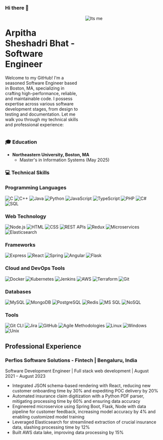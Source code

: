 ### Hi there 👋

<!--
**arpithasheshadri/arpithasheshadri** is a ✨ _special_ ✨ repository because its `README.md` (this file) appears on your GitHub profile.

Here are some ideas to get you started:

- 🔭 I’m currently working on ...
- 🌱 I’m currently learning ...
- 👯 I’m looking to collaborate on ...
- 🤔 I’m looking for help with ...
- 💬 Ask me about ...
- 📫 How to reach me: ...
- 😄 Pronouns: ...
- ⚡ Fun fact: ...
-->


<div style="display: grid; grid-template-columns: 1fr 1fr; gap: 20px;">
  <div>
    <h1>Arpitha Sheshadri Bhat - Software Engineer</h1>
    <p>Welcome to my GitHub! I'm a seasoned Software Engineer based in Boston, MA, specializing in crafting high-performance, reliable, and maintainable code. I possess expertise across various software development stages, from design to testing and documentation. Let me walk you through my technical skills and professional experience:</p>
  </div>
  <div>
    <img src="https://media.giphy.com/media/hpXdHPfFI5wTABdDx9/giphy.gif" alt="Its me" style="max-width: 100%;">
  </div>
</div>



### 🎓 Education
- **Northeastern University, Boston, MA**
  - Master's in Information Systems (May 2025)

<!--
- **JSS Academy of Technical Education (JSSATE)**
  - Bachelor's in Computer Science Engineering (2020 - 2025)
  -->

### 💻 Technical Skills
### Programming Languages
  ![C](https://img.shields.io/badge/-C-00599C?style=for-the-badge&logo=c&logoColor=white)
  ![C++](https://img.shields.io/badge/-C++-00599C?style=for-the-badge&logo=c%2B%2B&logoColor=white)
  ![Java](https://img.shields.io/badge/-Java-007396?style=for-the-badge&logo=java&logoColor=white)
  ![Python](https://img.shields.io/badge/-Python-3776AB?style=for-the-badge&logo=python&logoColor=white)
  ![JavaScript](https://img.shields.io/badge/-JavaScript-F0DB4F?style=for-the-badge&logo=javascript&logoColor=black)
  ![TypeScript](https://img.shields.io/badge/-TypeScript-3178C6?style=for-the-badge&logo=typescript&logoColor=white)
  ![PHP](https://img.shields.io/badge/-PHP-777BB4?style=for-the-badge&logo=php&logoColor=white)
  ![C#](https://img.shields.io/badge/-C%23-239120?style=for-the-badge&logo=c-sharp&logoColor=white)
  ![SQL](https://img.shields.io/badge/-SQL-4479A1?style=for-the-badge&logo=postgresql&logoColor=white)

### Web Technology
  ![Node.js](https://img.shields.io/badge/-Node.js-3C873A?style=for-the-badge&logo=node.js&logoColor=white)
  ![HTML](https://img.shields.io/badge/-HTML-E34C26?style=for-the-badge&logo=html5&logoColor=white)
  ![CSS](https://img.shields.io/badge/-CSS-264de4?style=for-the-badge&logo=css3&logoColor=white)
  ![REST APIs](https://img.shields.io/badge/-REST%20APIs-6DB33F?style=for-the-badge&logo=rest&logoColor=white)
  ![Redux](https://img.shields.io/badge/-Redux-764ABC?style=for-the-badge&logo=redux&logoColor=white)
  ![Microservices](https://img.shields.io/badge/-Microservices-E25A1C?style=for-the-badge&logo=microservices&logoColor=white)
  ![Elasticsearch](https://img.shields.io/badge/-Elasticsearch-005571?style=for-the-badge&logo=elasticsearch&logoColor=white)

### Frameworks
  ![Express](https://img.shields.io/badge/-Express-000000?style=for-the-badge&logo=express&logoColor=white)
  ![React](https://img.shields.io/badge/-React-61DBFB?style=for-the-badge&logo=react&logoColor=black)
  ![Spring](https://img.shields.io/badge/-Spring-6DB33F?style=for-the-badge&logo=spring&logoColor=white)
  ![Angular](https://img.shields.io/badge/-AngularJS-E23237?style=for-the-badge&logo=angularjs&logoColor=white)
  ![Flask](https://img.shields.io/badge/-Flask-000000?style=for-the-badge&logo=flask&logoColor=white)

### Cloud and DevOps Tools
  ![Docker](https://img.shields.io/badge/-Docker-2496ED?style=for-the-badge&logo=docker&logoColor=white)
  ![Kubernetes](https://img.shields.io/badge/-Kubernetes-326CE5?style=for-the-badge&logo=kubernetes&logoColor=white)
  ![Jenkins](https://img.shields.io/badge/-Jenkins-D24939?style=for-the-badge&logo=jenkins&logoColor=white)
  ![AWS](https://img.shields.io/badge/-AWS-232F3E?style=for-the-badge&logo=amazon-aws&logoColor=white)
  ![Terraform](https://img.shields.io/badge/-Terraform-7B42BC?style=for-the-badge&logo=terraform&logoColor=white)
  ![Git](https://img.shields.io/badge/-Git-F05032?style=for-the-badge&logo=git&logoColor=white)

### Databases
  ![MySQL](https://img.shields.io/badge/-MySQL-4479A1?style=for-the-badge&logo=mysql&logoColor=white)
  ![MongoDB](https://img.shields.io/badge/-MongoDB-47A248?style=for-the-badge&logo=mongodb&logoColor=white)
  ![PostgreSQL](https://img.shields.io/badge/-PostgreSQL-336791?style=for-the-badge&logo=postgresql&logoColor=white)
  ![Redis](https://img.shields.io/badge/-Redis-DC382D?style=for-the-badge&logo=redis&logoColor=white)
  ![MS SQL](https://img.shields.io/badge/-MS%20SQL-CC2927?style=for-the-badge&logo=microsoft-sql-server&logoColor=white)
  ![NoSQL](https://img.shields.io/badge/-NoSQL-4DB33D?style=for-the-badge&logo=mongodb&logoColor=white)

### Tools
  ![Git CLI](https://img.shields.io/badge/-Git%20CLI-F05032?style=for-the-badge&logo=git&logoColor=white)
  ![Jira](https://img.shields.io/badge/-Jira-0052CC?style=for-the-badge&logo=jira&logoColor=white)
  ![GitHub](https://img.shields.io/badge/-GitHub-181717?style=for-the-badge&logo=github&logoColor=white)
  ![Agile Methodologies](https://img.shields.io/badge/-Agile-005571?style=for-the-badge&logo=agile&logoColor=white)
  ![Linux](https://img.shields.io/badge/-Linux-FCC624?style=for-the-badge&logo=linux&logoColor=black)
  ![Windows](https://img.shields.io/badge/-Windows-0078D6?style=for-the-badge&logo=windows&logoColor=white)
  ![Unix](https://img.shields.io/badge/-Unix-000000?style=for-the-badge&logo=unix&logoColor=white)

## Professional Experience
### Perfios Software Solutions - Fintech | Bengaluru, India
Software Development Engineer | Full stack web development | August 2021 – August 2023
- Integrated JSON schema-based rendering with React, reducing new customer onboarding time by 30% and expediting POC delivery by 20%
- Automated insurance claim digitization with a Python PDF parser, mitigating processing time by 60% and ensuring data accuracy
- Engineered microservice using Spring Boot, Flask, Node with data pipeline for customer feedback, increasing model accuracy by 4% and enabling customized model training
- Leveraged Elasticsearch for streamlined extraction of crucial insurance data, slashing processing time by 12%
- Built AWS data lake, improving data processing by 15%
<!--
### My LeetCode
![Leetcode Stats](https://leetcard.jacoblin.cool/saimmanjunath)
-->
